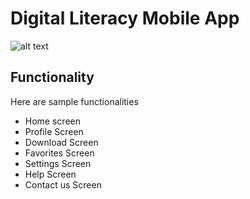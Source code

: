 # Digital Literacy Mobile App
![alt text](https://www.emergingedtech.com/wp/wp-content/uploads/2017/09/NMC-DigitalLiteracy-Pt2-1024x5761-1280x720.jpg)

## Functionality
Here are sample functionalities
- Home screen
- Profile Screen
- Download Screen
- Favorites Screen
- Settings Screen
- Help Screen
- Contact us Screen
